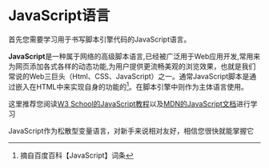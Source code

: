 # JavaScript语言

首先您需要学习用于书写脚本引擎代码的JavaScript语言。

**JavaScript**是一种属于网络的高级脚本语言,已经被广泛用于Web应用开发,常用来为网页添加各式各样的动态功能,为用户提供更流畅美观的浏览效果，也就是我们常说的Web三巨头（Html、CSS、JavaScript）之一。通常JavaScript脚本是通过嵌入在HTML中来实现自身的功能的[^1]。在脚本引擎中则作为主体语言使用。

这里推荐您阅读[W3 School的JavaScript教程](https://www.w3school.com.cn/js/index.asp)以及[MDN的JavaScript文档](https://developer.mozilla.org/zh-CN/docs/Web/JavaScript)进行学习

JavaScript作为松散型变量语言，对新手来说相对友好，相信您很快就能掌握它



[^1]: 摘自百度百科【JavaScript】词条

